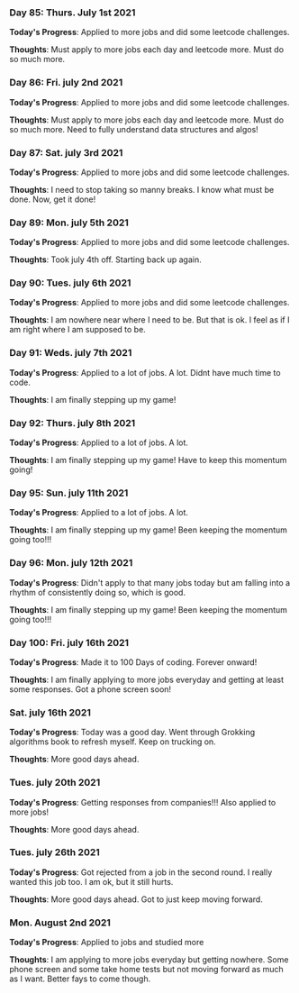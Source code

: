 ### Day 85: Thurs. July 1st 2021

**Today's Progress**: Applied to more jobs and did some leetcode challenges.

**Thoughts**: Must apply to more jobs each day and leetcode more. Must do so much more.

### Day 86: Fri. july 2nd 2021

**Today's Progress**: Applied to more jobs and did some leetcode challenges.

**Thoughts**: Must apply to more jobs each day and leetcode more. Must do so much more. Need to fully understand data structures and algos!

### Day 87: Sat. july 3rd 2021

**Today's Progress**: Applied to more jobs and did some leetcode challenges.

**Thoughts**: I need to stop taking so manny breaks. I know what must be done. Now, get it done!

### Day 89: Mon. july 5th 2021

**Today's Progress**: Applied to more jobs and did some leetcode challenges.

**Thoughts**: Took july 4th off. Starting back up again.

### Day 90: Tues. july 6th 2021

**Today's Progress**: Applied to more jobs and did some leetcode challenges.

**Thoughts**: I am nowhere near where I need to be. But that is ok. I feel as if I am right where I am supposed to be.

### Day 91: Weds. july 7th 2021

**Today's Progress**: Applied to a lot of jobs. A lot. Didnt have much time to code.

**Thoughts**: I am finally stepping up my game!

### Day 92: Thurs. july 8th 2021

**Today's Progress**: Applied to a lot of jobs. A lot. 

**Thoughts**: I am finally stepping up my game! Have to keep this momentum going!

### Day 95: Sun. july 11th 2021

**Today's Progress**: Applied to a lot of jobs. A lot. 

**Thoughts**: I am finally stepping up my game! Been keeping the momentum going too!!!

### Day 96: Mon. july 12th 2021

**Today's Progress**: Didn't apply to that many jobs today but am falling into a rhythm of consistently doing so, which is good.

**Thoughts**: I am finally stepping up my game! Been keeping the momentum going too!!!

### Day 100: Fri. july 16th 2021

**Today's Progress**: Made it to 100 Days of coding. Forever onward!

**Thoughts**: I am finally applying to more jobs everyday and getting at least some responses. Got a phone screen soon!

 ### Sat. july 16th 2021

 **Today's Progress**: Today was a good day. Went through Grokking algorithms book to refresh myself. Keep on trucking on.

 **Thoughts**: More good days ahead.

 ### Tues. july 20th 2021

 **Today's Progress**: Getting responses from companies!!! Also applied to more jobs!

 **Thoughts**: More good days ahead.

  ### Tues. july 26th 2021

  **Today's Progress**: Got rejected from a job in the second round. I really wanted this job too. I am ok, but it still hurts.

  **Thoughts**: More good days ahead. Got to just keep moving forward.

  ### Mon. August 2nd 2021

  **Today's Progress**: Applied to jobs and studied more

   **Thoughts**: I am applying to more jobs everyday but getting nowhere. Some phone screen and some take home tests but not moving forward as much as I want. Better fays to come though.